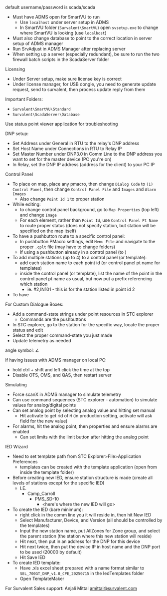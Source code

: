 default username/password is scada/scada

- Must have ADMS open for SmartVU to run
	- Use `localhost` under server setup in ADMS
	- In SmartVU folder (`Survalent\SmartVU`) open `svsetup.exe` to change where SmartVU is looking (use `localhost`)
- Must also change database to point to the correct location in server setup of ADMS manager
- Run SrvAdjust in ADMS Manager after replacing server
- When setting up a server (especially redundant), be sure to run the two firewall batch scripts in the ScadaServer folder

Licensing
- Under Server setup, make sure license key is correct
- Under license manager, for USB dongle, you need to generate update request, send to survalent, then process update reply from them

Important Folders:
- `Survalent\SmartVU\Standard`
- `Survalent\ScadaServer\Database`

Use status point viewer application for troubleshooting

DNP setup:
- Set Address under General in RTU to the relay's DNP address
- Set Host Name under Connections in RTU to Relay IP
- Set Master Number under DNP3.0 in Comm Line to the DNP address you want to set for the master device (PC you're on)
- In Relay, set the DNP IP address (address for the client) to your PC IP

Control Panel
- To place on map, place any pmacro, then change `Dialog Code` to `(1) Control Panel`, then change `Control Panel File` and `Images`  and `Alarm Images`
	- Also change `Point Id 1` to proper station
- While editing:
	- to change control panel background, go to `Map Properties` (top left) and change `Image`
	- For each element, rather than `Point Id`, use `Control Panel Pt Name` to route proper status (does not specify station, but station will be specified on the map itself)
- To have a pushbutton route to a specific control panel:
	- In pushbutton PMacro settings, edit `Menu File` and navigate to the proper `.cplt` file (may have to change folders)
	- If using a pushbutton already in a control panel (to )
- To add multiple stations (up to 4) to a control panel (or template):
	- add each station name to each point id (or control panel pt name for templates)
	- inside the control panel (or template), list the name of the point in the control panel pt name as usual, but now put a prefix referencing which station
		- ie. #2,IN101 - this is for the station listed in point id 2
- To have 

For Custom Dialogue Boxes:
- Add a command-state strings under point resources in STC explorer
	- Commands are the pushbuttons
- In STC explorer, go to the station for the specific way, locate the proper status and edit
- Select the proper command-state you just made
- Update telemetry as needed

angle symbol:
∠

If having issues with ADMS manager on local PC:
- hold ctrl + shift and left click the time at the top
- Disable OTS, OMS, and QAS, then restart server

Simulating
- Force scanX in ADMS manager to simulate telemetry
- Can use command sequences (STC explorer - automation) to simulate values for analog/digital points
- Can set analog point by selecting analog value and hitting set manual
	- Hit activate to get rid of `M` (in production setting, activate will ask field for the new value)
- For alarms, hit the analog point, then properties and ensure alarms are enabled
	- Can set limits with the limit button after hitting the analog point

IED Wizard
- Need to set template path from STC Explorer>File>Application Preferences
	- templates can be created with the template application (open from inside the template folder)
- Before creating new IED, ensure station structure is made (create all levels of stations except for the specific IED)
	- I.E.
		- Camp_Carroll
			- PMS_SD-10
				- <here's where the new IED will go>
- To create the IED (bare minimum):
	- right click in the comm line you it will reside in, then hit New IED
	- Select Manufacturer, Device, and Version (all should be controlled by the templates)
	- Input the new station name, put AllZones for Zone group, and select the parent station (the station where this new station will reside)
	- Hit next, then put in an address for the DNP for this device
	- Hit next twice, then put the device IP in host name and the DNP port to be used (20000 by default)
	- Hit Save IED
- To create IED template:
	- Have .xls excel sheet prepared with a name format similar to `SEL_700GT_DNP_v1.0_CPE_20250715` in the IedTemplates folder
	- Open TemplateMaker

For Survalent Sales support: Anjali Mittal amittal@survalent.com